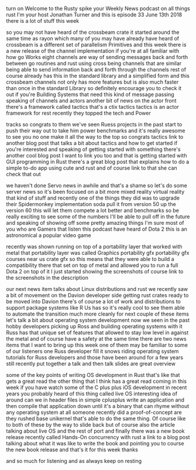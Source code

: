   
turn on Welcome to the Rusty spike your Weekly News podcast on all things rust I'm your host Jonathan Turner and this is episode 33 June 13th 2018 there is a lot of stuff this week

  
 so you may not have heard of the crossbeam crate it started around the same time as rayon which many of you may have already have heard of crossbeam is a different set of parallelism Primitives and this week there is a new release of the channel implementation if you're at all familiar with how go Works eight channels are way of sending messages back and forth between go routines and rust using cross being channels that are similar being able to send information back and forth through the channels rest of course already has this in the standard library and a simplified form and this crossbeam channels not only has more features but is also much faster than once in the standard Library so definitely encourage you to check it out if you're Building Systems that need this kind of message passing speaking of channels and actors another bit of news on the actor front there's a framework called tactics that's a ctix tactics tactics is an actor framework for rest recently they topped the tech and Power

  
 tracks so congrats to them we've seen Ruess projects in the past start to push their way out to take him power benchmarks and it's really awesome to see you no one make it all the way to the top so congrats tactics link to another blog post that talks a bit about tactics and how to get started if you're interested and speaking of getting started with something there's another cool blog post I want to link you too and that is getting started with GUI programming in Rust there's a great blog post that explains how to do a simple to-do app using cute and rust and of course link to that she can check that out

  
 we haven't done Servo news in awhile and that's a shame so let's do some server news so it's been focused on a bit more mixed reality virtual reality that kind of stuff and recently one of the things they did was to upgrade their Spidermonkey implementation soda pull it from version 50 up the version 60 this will let them compete a lot better and benchmarks so be really exciting to see some of the numbers I'll be able to pull off in the future and speaking of showing off some pretty amazing things I'm sure most of you who are Gamers that listen this podcast have heard of Dota 2 this is an astronomical a popular video game

  
 recently was shown running on top of a portability layer that worked with metal that portability layer was called Graphics portability gfx portability gfx courses near us crate gfx so this means that they were able to build a compatibility there that set on top of metal and allowed you to run a full Dota 2 on top of it I just started showing the screenshots of course link to the screenshots in the description

  
 our next news item talks about Linux distributions and rust we recently saw a bit of movement on the Davion developer side getting rust crates ready to be moved into Davion there's of course a lot of work and distributions to support package systems like R Us has so it's really cool to see them able to automate the transition much more cleanly for next couple of these items let's talk a bit about operating system development now we seen in the past hobby developers picking up Ross and building operating systems with it Russ has that unique set of features that allowed to stay low level in against the metal and of course have a safety at the same time there are two news items that I want to bring up this week one of them may be familiar to some of our listeners one Russ developer fill it snows riding operating system tutorials for Russ developers and those have been around for a few years still recently put together a talk and then talk slides are great overview

  
 some of the key points of writing OS development in Rust that's like that gets a great read the other thing that I think has a great read coming in this week if you have watch some of the C plus plus iOS development in recent years you probably heard of this thing called live OS interesting idea of around can we in header files in simple cplusplus write an application and then compile that application down until it's a binary that can rhyme without any operating system at all someone recently did a proof-of-concept are they rushed base unikernel that's able to do the same thing. Of course like to both of these by the way to slide back but of course also the article talking about live OS and the rest of port and finally there was a new book release recently called Hands-On concurrency with rust a link to a blog post talking about what it was like to write the book and pointing you to course the new book release and that's it for this week thanks

  
 and so much for listening and as always keep on resting